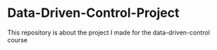 # Data-Driven-Control-Project
This repository is about the project I made for the data-driven-control course
